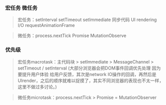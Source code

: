 ### 宏任务 微任务
>宏任务：setInterval setTimeout setImmediate 同步代码 UI rendering I/O requestAnimationFrame 

>微任务：process.nextTick Promise MutationObserve

### 优先级
>宏任务macrotask：主代码块 > setImmediate > MessageChannel > setTimeout / setInterval (大部分浏览器会把DOM事件回调优先处理 因为要提升用户体验 给用户反馈，其次是network IO操作的回调，再然后是UIrender，之后的顺序就难以捉摸了，其实不同浏览器的表现也不太一样，这里不做过多讨论。)

>微任务microtask：process.nextTick > Promise = MutationObserver

 